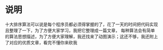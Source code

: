 # 说明
十大排序算法可以说是每个程序员都必须得掌握的了，花了一天的时间把代码实现且整理了一下，为了方便大家学习，我把它整理成一篇文章，
每种算法会有简单的算法思想描述，为了方便大家理解，我还找来了动图演示；这还不够，我还附上了对应的优质文章，看完不懂你来砍我




